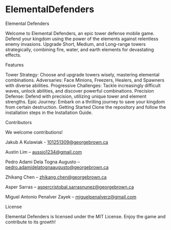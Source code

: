 # ElementalDefenders
Elemental Defenders

Welcome to Elemental Defenders, an epic tower defense mobile game. Defend your kingdom using the power of the elements against relentless enemy invasions. Upgrade Short, Medium, and Long-range towers strategically, combining fire, water, and earth elements for devastating effects.


Features

Tower Strategy: Choose and upgrade towers wisely, mastering elemental combinations.
Adversaries: Face Minions, Freezers, Healers, and Spawners with diverse abilities.
Progressive Challenges: Tackle increasingly difficult waves, unlock abilities, and discover powerful combinations.
Precision Defense: Defend with precision, utilizing unique tower and element strengths.
Epic Journey: Embark on a thrilling journey to save your kingdom from certain destruction.
Getting Started
Clone the repository and follow the installation steps in the Installation Guide.

Contributors

We welcome contributions! 

Jakub A Kulawiak - 101251309@georgebrown.ca

Austin Lim – aussio1234@gmail.com

Pedro Adami Dela Togna Augusto – pedro.adamidelatognaaugusto@georgebrown.ca

Zhikang Chen –  zhikang.chen@georgebrown.ca

Asper Sarras – aspercristobal.sarrasnunez@georgebrown.ca

Miguel Antonio Penalver Zayek – miguelpenalverz@gmail.com


License

Elemental Defenders is licensed under the MIT License. Enjoy the game and contribute to its growth!
